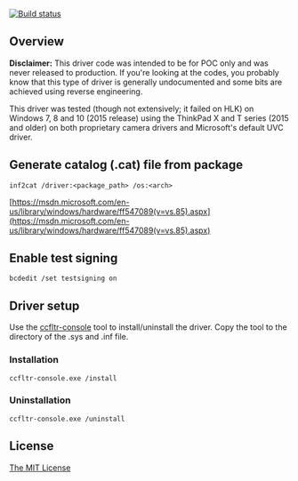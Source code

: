 [![Build status](https://ci.appveyor.com/api/projects/status/ldqswni016jufm6p/branch/master?svg=true)](https://ci.appveyor.com/project/flowerinthenight/windows-camera-class-filter-driver/branch/master)

## Overview

**Disclaimer:** This driver code was intended to be for POC only and was never released to production. If you're looking at the codes, you probably know that this type of driver is generally undocumented and some bits are achieved using reverse engineering.

This driver was tested (though not extensively; it failed on HLK) on Windows 7, 8 and 10 (2015 release) using the ThinkPad X and T series (2015 and older) on both proprietary camera drivers and Microsoft's default UVC driver. 

## Generate catalog (.cat) file from package
```
inf2cat /driver:<package_path> /os:<arch>
```
[https://msdn.microsoft.com/en-us/library/windows/hardware/ff547089(v=vs.85).aspx](https://msdn.microsoft.com/en-us/library/windows/hardware/ff547089(v=vs.85).aspx)

## Enable test signing
```
bcdedit /set testsigning on
```

## Driver setup
Use the [ccfltr-console](https://github.com/flowerinthenight/windows-camera-class-filter-driver/tree/master/ccfltr-console) tool to install/uninstall the driver. Copy the tool to the directory of the .sys and .inf file.

### Installation
```
ccfltr-console.exe /install
```

### Uninstallation
```
ccfltr-console.exe /uninstall
```

## License

[The MIT License](./LICENSE.md)
